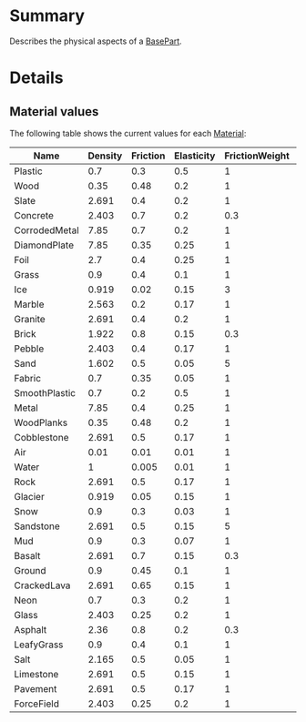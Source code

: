 # Summary
Describes the physical aspects of a [BasePart](class:BasePart).

# Details

## Material values
The following table shows the current values for each [Material](enum:Material):

Name          | Density | Friction | Elasticity | FrictionWeight | ElasticityWeight
--------------|---------|----------|------------|----------------|-----------------
Plastic       | 0.7     | 0.3      | 0.5        | 1              | 1
Wood          | 0.35    | 0.48     | 0.2        | 1              | 1
Slate         | 2.691   | 0.4      | 0.2        | 1              | 1
Concrete      | 2.403   | 0.7      | 0.2        | 0.3            | 1
CorrodedMetal | 7.85    | 0.7      | 0.2        | 1              | 1
DiamondPlate  | 7.85    | 0.35     | 0.25       | 1              | 1
Foil          | 2.7     | 0.4      | 0.25       | 1              | 1
Grass         | 0.9     | 0.4      | 0.1        | 1              | 1
Ice           | 0.919   | 0.02     | 0.15       | 3              | 1
Marble        | 2.563   | 0.2      | 0.17       | 1              | 1
Granite       | 2.691   | 0.4      | 0.2        | 1              | 1
Brick         | 1.922   | 0.8      | 0.15       | 0.3            | 1
Pebble        | 2.403   | 0.4      | 0.17       | 1              | 1
Sand          | 1.602   | 0.5      | 0.05       | 5              | 1
Fabric        | 0.7     | 0.35     | 0.05       | 1              | 1
SmoothPlastic | 0.7     | 0.2      | 0.5        | 1              | 1
Metal         | 7.85    | 0.4      | 0.25       | 1              | 1
WoodPlanks    | 0.35    | 0.48     | 0.2        | 1              | 1
Cobblestone   | 2.691   | 0.5      | 0.17       | 1              | 1
Air           | 0.01    | 0.01     | 0.01       | 1              | 1
Water         | 1       | 0.005    | 0.01       | 1              | 1
Rock          | 2.691   | 0.5      | 0.17       | 1              | 1
Glacier       | 0.919   | 0.05     | 0.15       | 1              | 1
Snow          | 0.9     | 0.3      | 0.03       | 1              | 1
Sandstone     | 2.691   | 0.5      | 0.15       | 5              | 1
Mud           | 0.9     | 0.3      | 0.07       | 1              | 1
Basalt        | 2.691   | 0.7      | 0.15       | 0.3            | 1
Ground        | 0.9     | 0.45     | 0.1        | 1              | 1
CrackedLava   | 2.691   | 0.65     | 0.15       | 1              | 1
Neon          | 0.7     | 0.3      | 0.2        | 1              | 1
Glass         | 2.403   | 0.25     | 0.2        | 1              | 1
Asphalt       | 2.36    | 0.8      | 0.2        | 0.3            | 1
LeafyGrass    | 0.9     | 0.4      | 0.1        | 1              | 1
Salt          | 2.165   | 0.5      | 0.05       | 1              | 1
Limestone     | 2.691   | 0.5      | 0.15       | 1              | 1
Pavement      | 2.691   | 0.5      | 0.17       | 1              | 1
ForceField    | 2.403   | 0.25     | 0.2        | 1              | 1

<!-- Generate table
print([[Name          | Density | Friction | Elasticity | FrictionWeight | ElasticityWeight]])
print([[--------------|---------|----------|------------|----------------|-----------------]])
for _,m in pairs(Enum.Material:GetEnumItems()) do
	local p = PhysicalProperties.new(m)
	print(string.format("%-13s | %-7g | %-8g | %-10g | %-14g | %-16g",
		m.Name,
		p.Density,
		p.Friction,
		p.Elasticity,
		p.FrictionWeight,
		p.ElasticityWeight
	))
end
-->
